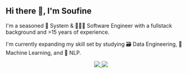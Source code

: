 ## Hi there 👋, I'm Soufine

I'm a seasoned 🧩 System & 🧑🏻‍💻 Software Engineer with a fullstack background and >15 years of experience. 

I'm currently expanding my skill set by studying 🗃️ Data Engineering, 🧠 Machine Learning, and 💬 NLP.

<p align="center">
  <a href="https://skillicons.dev">
    <img src="https://skillicons.dev/icons?perline=10&theme=light&i=alpinejs,azure,bash,css,cypress,dart,debian,docker,elasticsearch,flutter,gcp,git,gitlab,html,idea,js,kotlin,ktor,linux,nodejs" />
    <img src="https://skillicons.dev/icons?perline=10&theme=light&i=obsidian,php,postgres,py,pytorch,react,sqlite,terraform,vim" />
  </a>
</p>
